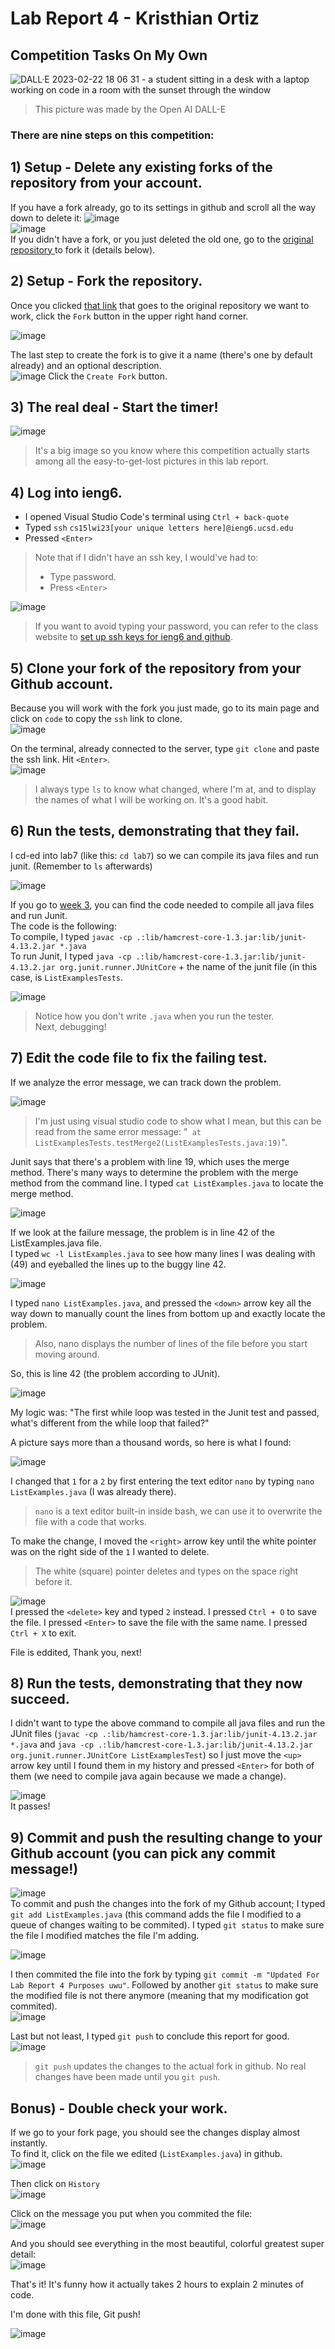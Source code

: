 # Lab Report 4 - Kristhian Ortiz
## Competition Tasks On My Own
![DALL·E 2023-02-22 18 06 31 - a student sitting in a desk with a laptop working on code in a room with the sunset through the window](https://user-images.githubusercontent.com/122419405/221385926-139309c1-c5c0-4fc8-b7ed-007e5560b9a9.png)  
> This picture was made by the Open AI DALL-E

### There are nine steps on this competition:  

## 1) Setup - Delete any existing forks of the repository from your account.  
If you have a fork already, go to its settings in github and scroll all the way down to delete it:
![image](https://user-images.githubusercontent.com/122419405/220795828-09b36163-aa98-4582-847e-803a14accb0e.png)  
![image](https://user-images.githubusercontent.com/122419405/220795947-e3555972-7136-4fb2-9ddc-cec8deb48a20.png)  
If you didn't have a fork, or you just deleted the old one, go to the [original repository ](https://github.com/ucsd-cse15l-w23/lab7) to fork it (details below).  

## 2) Setup - Fork the repository.   
Once you clicked [that link](https://github.com/ucsd-cse15l-w23/lab7) that goes to the original repository we want to work, click the `Fork` button in the upper right hand corner.  

![image](https://user-images.githubusercontent.com/122419405/221386285-38ec0078-a659-4b80-96c4-ff574b7ca982.png)  

The last step to create the fork is to give it a name (there's one by default already) and an optional description.  
![image](https://user-images.githubusercontent.com/122419405/221386407-1b86d5b0-ffff-49bc-9436-04fc8e3290c5.png)
Click the `Create Fork` button.

## 3) The real deal - Start the timer!  
![image](https://user-images.githubusercontent.com/122419405/221386475-7ef3c06c-74a2-408f-a58e-348531349398.png)  
> It's a big image so you know where this competition actually starts among all the easy-to-get-lost pictures in this lab report.

## 4) Log into ieng6.   
- I opened Visual Studio Code's terminal using `Ctrl + back-quote` 
- Typed `ssh` `cs15lwi23[your unique letters here]@ieng6.ucsd.edu` 
- Pressed `<Enter>`  
> Note that if I didn't have an ssh key, I would've had to:
> - Type password.
> - Press `<Enter>`  

![image](https://user-images.githubusercontent.com/122419405/221389682-8ade15fb-6975-4b92-97d5-d6e1d110214f.png)  

> If you want to avoid typing your password, you can refer to the class website to [set up ssh keys for ieng6 and github](https://ucsd-cse15l-w23.github.io/week/week7/#:~:text=Command%2DLine%20Setup-,Generating%20SSH%20Keys%20for%20ieng6,-With%20the%20setup).  

## 5) Clone your fork of the repository from your Github account.   
Because you will work with the fork you just made, go to its main page and click on `code` to copy the `ssh` link to clone.  
![image](https://user-images.githubusercontent.com/122419405/221386972-614837d4-8bf3-4158-8467-4123d5ba6689.png)  

On the terminal, already connected to the server, type `git clone` and paste the ssh link. Hit `<Enter>`.  
![image](https://user-images.githubusercontent.com/122419405/221387045-7d9dbdae-60fd-42bd-b0c3-6b8c858fd136.png)  
> I always type `ls` to know what changed, where I'm at, and to display the names of what I will be working on. It's a good habit.  

## 6) Run the tests, demonstrating that they fail.   
I cd-ed into lab7 (like this: `cd lab7`) so we can compile its java files and run junit. (Remember to `ls` afterwards)  

![image](https://user-images.githubusercontent.com/122419405/221387196-00007ddf-ea2b-40a6-ae56-20a475582811.png)   

If you go to [week 3](https://ucsd-cse15l-w23.github.io/week/week3/#:~:text=you%20run%20them%3A-,MAC%20USERS%3A,-local%20%24%20javac%20%2Dcp), you can find the code needed to compile all java files and run Junit.  
The code is the following:  
To compile, I typed `javac -cp .:lib/hamcrest-core-1.3.jar:lib/junit-4.13.2.jar *.java`  
To run Junit, I typed `java -cp .:lib/hamcrest-core-1.3.jar:lib/junit-4.13.2.jar org.junit.runner.JUnitCore` + the name of the junit file (in this case, is `ListExamplesTests`.

![image](https://user-images.githubusercontent.com/122419405/221387385-e86a9a65-b005-4cfb-931f-7f9f15698661.png)  
> Notice how you don't write `.java` when you run the tester.  
Next, debugging!

## 7) Edit the code file to fix the failing test.  
If we analyze the error message, we can track down the problem.  

![image](https://user-images.githubusercontent.com/122419405/221387634-6fc24e27-36ee-4d8a-b103-97a4e9491b3e.png)  
> I'm just using visual studio code to show what I mean, but this can be read from the same error message: "` at ListExamplesTests.testMerge2(ListExamplesTests.java:19)`".  

Junit says that there's a problem with line 19, which uses the merge method.
There's many ways to determine the problem with the merge method from the command line.
I typed `cat ListExamples.java` to locate the merge method.  

![image](https://user-images.githubusercontent.com/122419405/221387859-eb2f7671-c9c1-4867-b53a-3674c6fa2dbe.png)   

If we look at the failure message, the problem is in line 42 of the ListExamples.java file.  
I typed `wc -l ListExamples.java` to see how many lines I was dealing with (49) and eyeballed the lines up to the buggy line 42.  

![image](https://user-images.githubusercontent.com/122419405/221388009-7a44d241-98fb-4435-8c2e-5cb84d2f4b37.png)  

I typed `nano ListExamples.java`, and pressed the `<down>` arrow key all the way down to manually count the lines from bottom up and exactly locate the problem.
> Also, nano displays the number of lines of the file before you start moving around.  

So, this is line 42 (the problem according to JUnit).  

![image](https://user-images.githubusercontent.com/122419405/221388092-aa9cbd21-cced-463d-b2c8-bf4ab34a9729.png)  

My logic was: "The first while loop was tested in the Junit test and passed, what's different from the while loop that failed?"  

A picture says more than a thousand words, so here is what I found:  

![image](https://user-images.githubusercontent.com/122419405/221388151-0a6bea6e-1089-40f0-b385-fdd13927ea75.png)  

I changed that `1` for a `2` by first entering the text editor `nano` by typing `nano ListExamples.java` (I was already there).  
> `nano` is a text editor built-in inside bash, we can use it to overwrite the file with a code that works.  

To make the change, I moved the `<right>` arrow key until the white pointer was on the right side of the `1` I wanted to delete.  
> The white (square) pointer deletes and types on the space right before it.  

![image](https://user-images.githubusercontent.com/122419405/221388264-2e374cb5-1a19-4c56-81bc-68dc3a95bd4f.png)  
I pressed the `<delete>` key and typed `2` instead.
I pressed `Ctrl + O` to save the file.
I pressed `<Enter>` to save the file with the same name.
I pressed `Ctrl + X` to exit.

File is eddited, Thank you, next!

## 8) Run the tests, demonstrating that they now succeed.  
I didn't want to type the above command to compile all java files and run the JUnit files (`javac -cp .:lib/hamcrest-core-1.3.jar:lib/junit-4.13.2.jar *.java` and `java -cp .:lib/hamcrest-core-1.3.jar:lib/junit-4.13.2.jar org.junit.runner.JUnitCore ListExamplesTest`) so I just move the `<up>` arrow key until I found them in my history and pressed `<Enter>` for both of them (we need to compile java again because we made a change).  

![image](https://user-images.githubusercontent.com/122419405/221388691-14819aad-c77f-4783-a8d9-41bb09883362.png)  
It passes!  

## 9) Commit and push the resulting change to your Github account (you can pick any commit message!)  
![image](https://user-images.githubusercontent.com/122419405/221388929-d538c24d-1479-4a3f-b515-ffe7af628286.png)  
To commit and push the changes into the fork of my Github account;
I typed `git add ListExamples.java` (this command adds the file I modified to a queue of changes waiting to be commited).
I typed `git status` to make sure the file I modified matches the file I'm adding.  

![image](https://user-images.githubusercontent.com/122419405/221389003-0cc9e756-e758-4bb4-8e1e-f95037bef560.png)  

I then commited the file into the fork by typing `git commit -m "Updated For Lab Report 4 Purposes uwu"`.
Followed by another `git status` to make sure the modified file is not there anymore (meaning that my modification got commited).  
![image](https://user-images.githubusercontent.com/122419405/221389119-b786ec97-c55f-417b-84b1-5cccc91aa34e.png)  

Last but not least, I typed `git push` to conclude this report for good.  
![image](https://user-images.githubusercontent.com/122419405/221389246-0628c06b-9a43-4637-aa95-539fadf09d48.png)  
> `git push` updates the changes to the actual fork in github. No real changes have been made until you `git push`.  

## Bonus) - Double check your work.
If we go to your fork page, you should see the changes display almost instantly.  
To find it, click on the file we edited (`ListExamples.java`) in github.  
![image](https://user-images.githubusercontent.com/122419405/221389318-85a5711c-d4f8-4a52-b161-0ac4bb093fb4.png)  

Then click on `History`  
![image](https://user-images.githubusercontent.com/122419405/221389348-440e9fc1-56cc-4abf-8f43-a3b5127a76c2.png)  

Click on the message you put when you commited the file:  
![image](https://user-images.githubusercontent.com/122419405/221389372-496346b7-5655-4e0a-a100-fdf43874dbdf.png)  

And you should see everything in the most beautiful, colorful greatest super detail:  
![image](https://user-images.githubusercontent.com/122419405/221389399-3cb314a9-691b-481d-b8a2-623ce959eb72.png)  

That's it! It's funny how it actually takes 2 hours to explain 2 minutes of code.  

I'm done with this file, Git push!

![image](https://user-images.githubusercontent.com/122419405/221389539-fa3af41e-244e-457d-b93a-803db9517ffe.png)
